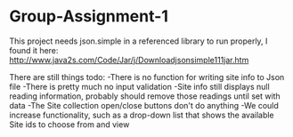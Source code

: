 # Group-Assignment-1

This project needs json.simple in a referenced library to run properly,
I found it here: http://www.java2s.com/Code/Jar/j/Downloadjsonsimple111jar.htm

There are still things todo:
-There is no function for writing site info to Json file
-There is pretty much no input validation
-Site info still displays null reading information, probably should remove those readings until set with data
-The Site collection open/close buttons don't do anything
-We could increase functionality, such as a drop-down list that shows the available Site ids to choose from and view
